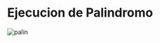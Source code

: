 # Ejecucion de Palindromo
![palin](https://github.com/JEstebanSanti/ESDAT-JORGE-SANTI/assets/78988823/ef1eadc1-2522-470d-a70b-7028a8e50738)
